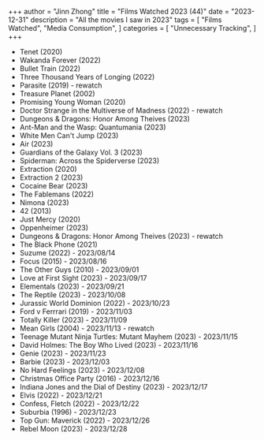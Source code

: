 +++
author = "Jinn Zhong"
title = "Films Watched 2023 (44)"
date = "2023-12-31"
description = "All the movies I saw in 2023"
tags = [
    "Films Watched",
    "Media Consumption",
]
categories = [
    "Unnecessary Tracking",
]
+++

* Tenet (2020)
* Wakanda Forever (2022)
* Bullet Train (2022)
* Three Thousand Years of Longing (2022)
* Parasite (2019) - rewatch
* Treasure Planet (2002)
* Promising Young Woman (2020)
* Doctor Strange in the Multiverse of Madness (2022) - rewatch 
* Dungeons & Dragons: Honor Among Theives (2023)
* Ant-Man and the Wasp: Quantumania (2023)
* White Men Can't Jump (2023)
* Air (2023)
* Guardians of the Galaxy Vol. 3 (2023)
* Spiderman: Across the Spiderverse (2023)
* Extraction (2020)
* Extraction 2 (2023)
* Cocaine Bear (2023)
* The Fablemans (2022)
* Nimona (2023)
* 42 (2013)
* Just Mercy (2020)
* Oppenheimer (2023)
* Dungeons & Dragons: Honor Among Theives (2023) - rewatch
* The Black Phone (2021)
* Suzume (2022) - 2023/08/14
* Focus (2015) - 2023/08/16
* The Other Guys (2010) - 2023/09/01
* Love at First Sight (2023) - 2023/09/17
* Elementals (2023) - 2023/09/21
* The Reptile (2023) - 2023/10/08
* Jurassic World Dominion (2022) - 2023/10/23
* Ford v Ferrrari (2019) - 2023/11/03
* Totally Killer (2023) - 2023/11/09
* Mean Girls (2004) - 2023/11/13 - rewatch 
* Teenage Mutant Ninja Turtles: Mutant Mayhem (2023) - 2023/11/15
* David Holmes: The Boy Who Lived (2023) - 2023/11/16
* Genie (2023) - 2023/11/23
* Barbie (2023) - 2023/12/03
* No Hard Feelings (2023) - 2023/12/08
* Christmas Office Party (2016) - 2023/12/16
* Indiana Jones and the Dial of Destiny (2023) - 2023/12/17
* Elvis (2022) - 2023/12/21
* Confess, Fletch (2022) - 2023/12/22
* Suburbia (1996) - 2023/12/23
* Top Gun: Maverick (2022) - 2023/12/26
* Rebel Moon (2023) - 2023/12/28

